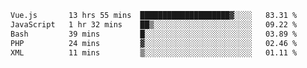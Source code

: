 <!--START_SECTION:waka-->

```txt
Vue.js       13 hrs 55 mins  ████████████████████▓░░░░   83.31 %
JavaScript   1 hr 32 mins    ██▒░░░░░░░░░░░░░░░░░░░░░░   09.22 %
Bash         39 mins         █░░░░░░░░░░░░░░░░░░░░░░░░   03.89 %
PHP          24 mins         ▓░░░░░░░░░░░░░░░░░░░░░░░░   02.46 %
XML          11 mins         ▒░░░░░░░░░░░░░░░░░░░░░░░░   01.11 %
```

<!--END_SECTION:waka-->
